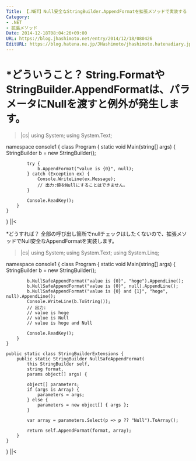 ```yaml
---
Title: 【.NET】Null安全なStringBuilder.AppendFormatを拡張メソッドで実装する
Category:
- .NET
- 拡張メソッド
Date: 2014-12-18T08:04:26+09:00
URL: https://blog.jhashimoto.net/entry/2014/12/18/080426
EditURL: https://blog.hatena.ne.jp/JHashimoto/jhashimoto.hatenadiary.jp/atom/entry/8454420450077373347
---
```


*どういうこと？
String.FormatやStringBuilder.AppendFormatは、パラメータにNullを渡すと例外が発生します。
====
>|cs|
using System;
using System.Text;

namespace console1 {
    class Program {
        static void Main(string[] args) {
            StringBuilder b = new StringBuilder();

            try {
                b.AppendFormat("value is {0}", null);
            } catch (Exception ex) {
                Console.WriteLine(ex.Message);
                // 出力:値をNullにすることはできません。
            }

            Console.ReadKey();
        }
    }
}
||<

*どうすれば？
全部の呼び出し箇所でnullチェックはしたくないので、拡張メソッドでNull安全なAppendFormatを実装します。
>|cs|
using System;
using System.Text;
using System.Linq;

namespace console1 {
    class Program {
        static void Main(string[] args) {
            StringBuilder b = new StringBuilder();

            b.NullSafeAppendFormat("value is {0}", "hoge").AppendLine();
            b.NullSafeAppendFormat("value is {0}", null).AppendLine();
            b.NullSafeAppendFormat("value is {0} and {1}", "hoge", null).AppendLine();
            Console.WriteLine(b.ToString());
            // 出力:
            // value is hoge
            // value is Null
            // value is hoge and Null

            Console.ReadKey();
        }
    }

    public static class StringBuilderExtensions {
        public static StringBuilder NullSafeAppendFormat(
            this StringBuilder self, 
            string format, 
            params object[] args) {

            object[] parameters;
            if (args is Array) {
                parameters = args;
            } else {
                parameters = new object[] { args };
            }

            var array = parameters.Select(p => p ?? "Null").ToArray();

            return self.AppendFormat(format, array);
        }
    }
}
||<
